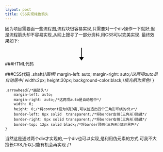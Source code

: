 ```yaml
---
layout: post
title: CSS实现纯色箭头
---
```

因为项目需要画一些流程图,流程块很容易实现,只需要对一个div操作一下就好,但是流程箭头却不容易实现,从网上搜寻了一部分资料,用CSS可以完美实现.
最终效果如下:



<div>
<div id="lcshaft" style="margin-left: auto;margin-right: auto;width:2px;height:30px;background-color:black;">
</div>
<div id="lcarrowhead" style="margin-left: auto;margin-right: auto;width: 0;height: 0;border-left: 8px solid transparent;border-right: 8px solid transparent;border-top: 12px solid black;">
</div>
</div>
###HTML代码
    <div>
		<!--创建箭头的柄-->
		<div class="shaft"></div>
		<!--创建箭头的头-->
		<div class="arrowhead"></div>
	</div>

###CSS代码
    .shaft{/*画柄*/
		margin-left: auto;
		margin-right: auto;/*这两项auto是自动居中*/
		width:2px;
		height:30px;
		background-color:black;/*填充柄为黑色*/
    }

    .arrowhead{/*画箭头*/
		margin-left: auto;
		margin-right: auto;/*这两项auto是自动居中*/
		width: 0;
		height: 0;/*将content设为0宽0高,可以创造出四个三角形环绕的div*/
		border-left: 8px solid 	transparent;/*将border左侧(三角形)隐藏*/
		border-right: 8px solid transparent;/*将border右侧(三角形)隐藏*/
		border-top: 12px solid black;/*将border顶侧(三角形)填充黑色*/
    }

当然这是通过两个div才实现的,一个div也可以实现,是利用伪元素的方式,可我不大擅长CSS,所以只能有机会再实现了!
